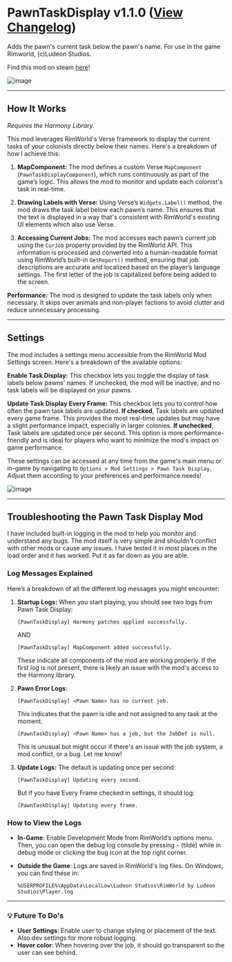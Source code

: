 # PawnTaskDisplay v1.1.0 ([View Changelog](https://github.com/carnationcrab/Rimworld_PawnTaskDisplay/blob/master/Changelog.md))

Adds the pawn's current task below the pawn's name. For use in the game Rimworld, (c)Ludeon Studios.

Find this mod on steam [here](https://steamcommunity.com/sharedfiles/filedetails/?id=3335474906)!

![image](https://github.com/user-attachments/assets/48b5c28f-3159-4dff-8f33-7a70976a30bf)

---

## How It Works
*Requires the Harmony Library.* 

This mod leverages RimWorld's Verse framework to display the current tasks of your colonists directly below their names. Here's a breakdown of how I achieve this:

1. **MapComponent:**
The mod defines a custom Verse `MapComponent` (`PawnTaskDisplayComponent`), which runs continuously as part of the game’s logic. This allows the mod to monitor and update each colonist's task in real-time.

2. **Drawing Labels with Verse:**
Using Verse’s `Widgets.Label()` method, the mod draws the task label below each pawn’s name. This ensures that the text is displayed in a way that's consistent with RimWorld's existing UI elements which also use Verse.

4. **Accessing Current Jobs:**
The mod accesses each pawn’s current job using the `CurJob` property provided by the RimWorld API. This information is processed and converted into a human-readable format using RimWorld’s built-in `GetReport()` method, ensuring that job descriptions are accurate and localized based on the player’s language settings. The first letter of the job is capitalized before being added to the screen.

**Performance:**
The mod is designed to update the task labels only when necessary. It skips over animals and non-player factions to avoid clutter and reduce unnecessary processing.

---

## Settings

The mod includes a settings menu accessible from the RimWorld Mod Settings screen. Here's a breakdown of the available options:

**Enable Task Display:** This checkbox lets you toggle the display of task labels below pawns' names. If unchecked, the mod will be inactive, and no task labels will be displayed on your pawns.

**Update Task Display Every Frame:** This checkbox lets you to control how often the pawn task labels are updated. **If checked**, Task labels are updated every game frame. This provides the most real-time updates but may have a slight performance impact, especially in larger colonies. **If unchecked**, Task labels are updated once per second. This option is more performance-friendly and is ideal for players who want to minimize the mod's impact on game performance.

These settings can be accessed at any time from the game's main menu or in-game by navigating to `Options > Mod Settings > Pawn Task Display`. Adjust them according to your preferences and performance needs!

![image](https://github.com/user-attachments/assets/d12e9ec1-1ef3-4ce7-9f60-3b2a9dd3a855)


---

## Troubleshooting the Pawn Task Display Mod

I have included built-in logging in the mod to help you monitor and understand any bugs. The mod itself is very simple and shouldn't conflict with other mods or cause any issues. I have tested it in most places in the load order and it has worked. Put it as far down as you are able.

### Log Messages Explained
Here’s a breakdown of all the different log messages you might encounter:

1. **Startup Logs:**
   When you start playing, you should see two logs from Pawn Task Display:
   ```
   [PawnTaskDisplay] Harmony patches applied successfully.
   ```
   AND
   ```
   [PawnTaskDisplay] MapComponent added successfully.
   ```
   These indicate all components of the mod are working properly. If the first log is not present, there is likely an issue with the mod's access to the Harmony library.


2. **Pawn Error Logs**:
   ```
   [PawnTaskDisplay] <Pawn Name> has no current job.
   ```
   This indicates that the pawn is idle and not assigned to any task at the moment.

   ```
   [PawnTaskDisplay] <Pawn Name> has a job, but the JobDef is null.
   ```
   This is unusual but might occur if there's an issue with the job system, a mod conflict, or a bug. Let me know!

1. **Update Logs:**
   The default is updating once per second:
   ```
   [PawnTaskDisplay] Updating every second.
   ```
   But if you have Every Frame checked in settings, it should log:
   ```
   [PawnTaskDisplay] Updating every frame.
   ```
   
### How to View the Logs
- **In-Game**: Enable Development Mode from RimWorld’s options menu. Then, you can open the debug log console by pressing `~` (tilde) while in debug mode or clicking the bug icon at the top right corner.
  
- **Outside the Game**: Logs are saved in RimWorld's log files. On Windows, you can find these in:
  ```
  %USERPROFILE%\AppData\LocalLow\Ludeon Studios\RimWorld by Ludeon Studios\Player.log
  ```
---

### 💡 Future To Do's
- **User Settings**: Enable user to change styling or placement of the text. Also dev settings for more robust logging.
- **Hover color**: When hovering over the job, it should go transparent so the user can see behind.
  
